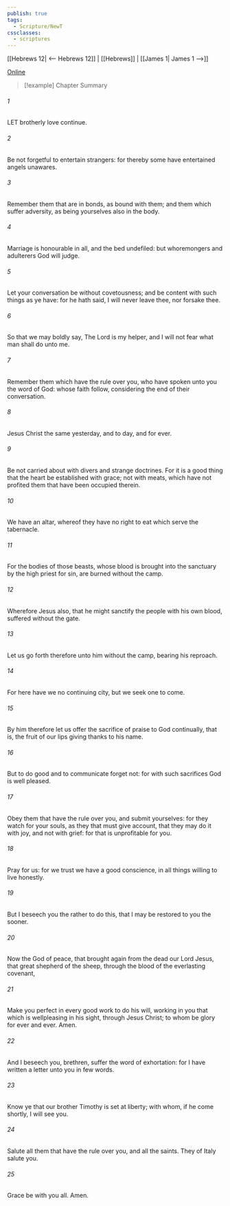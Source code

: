 ```yaml
---
publish: true
tags:
  - Scripture/NewT
cssclasses:
  - scriptures
---
```

[[Hebrews 12| <-- Hebrews 12]] | [[Hebrews]] | [[James 1| James 1 -->]]

[Online](https://churchofjesuschrist.org/study/scriptures/nt/heb/13?lang=eng)

>[!example] Chapter Summary
>
###### 1
LET brotherly love continue.
###### 2
Be not forgetful to entertain strangers: for thereby some have entertained angels unawares.
###### 3
Remember them that are in bonds, as bound with them; and them which suffer adversity, as being yourselves also in the body.
###### 4
Marriage is honourable in all, and the bed undefiled: but whoremongers and adulterers God will judge.
###### 5
Let your conversation be without covetousness; and be content with such things as ye have: for he hath said, I will never leave thee, nor forsake thee.
###### 6
So that we may boldly say, The Lord is my helper, and I will not fear what man shall do unto me.
###### 7
Remember them which have the rule over you, who have spoken unto you the word of God: whose faith follow, considering the end of their conversation.
###### 8
Jesus Christ the same yesterday, and to day, and for ever.
###### 9
Be not carried about with divers and strange doctrines. For it is a good thing that the heart be established with grace; not with meats, which have not profited them that have been occupied therein.
###### 10
We have an altar, whereof they have no right to eat which serve the tabernacle.
###### 11
For the bodies of those beasts, whose blood is brought into the sanctuary by the high priest for sin, are burned without the camp.
###### 12
Wherefore Jesus also, that he might sanctify the people with his own blood, suffered without the gate.
###### 13
Let us go forth therefore unto him without the camp, bearing his reproach.
###### 14
For here have we no continuing city, but we seek one to come.
###### 15
By him therefore let us offer the sacrifice of praise to God continually, that is, the fruit of our lips giving thanks to his name.
###### 16
But to do good and to communicate forget not: for with such sacrifices God is well pleased.
###### 17
Obey them that have the rule over you, and submit yourselves: for they watch for your souls, as they that must give account, that they may do it with joy, and not with grief: for that is unprofitable for you.
###### 18
Pray for us: for we trust we have a good conscience, in all things willing to live honestly.
###### 19
But I beseech you the rather to do this, that I may be restored to you the sooner.
###### 20
Now the God of peace, that brought again from the dead our Lord Jesus, that great shepherd of the sheep, through the blood of the everlasting covenant,
###### 21
Make you perfect in every good work to do his will, working in you that which is wellpleasing in his sight, through Jesus Christ; to whom be glory for ever and ever. Amen.
###### 22
And I beseech you, brethren, suffer the word of exhortation: for I have written a letter unto you in few words.
###### 23
Know ye that our brother Timothy is set at liberty; with whom, if he come shortly, I will see you.
###### 24
Salute all them that have the rule over you, and all the saints. They of Italy salute you.
###### 25
Grace be with you all. Amen.



